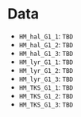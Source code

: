 # Data

 - `HM_hal_G1_1`: `TBD`
 - `HM_hal_G1_2`: `TBD`
 - `HM_hal_G1_3`: `TBD`
 - `HM_lyr_G1_1`: `TBD`
 - `HM_lyr_G1_2`: `TBD`
 - `HM_lyr_G1_3`: `TBD`
 - `HM_TKS_G1_1`: `TBD`
 - `HM_TKS_G1_2`: `TBD`
 - `HM_TKS_G1_3`: `TBD`
